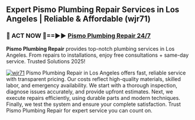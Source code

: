 ## Expert Pismo Plumbing Repair Services in Los Angeles | Reliable & Affordable (wjr71)  

<h3>🚿 ACT NOW 🌟==►► <a href="https://tinyurl.com/2ne6vx2x" rel="nofollow">Pismo Plumbing Repair 24/7</a></h3>

**Pismo Plumbing Repair** provides top-notch plumbing services in Los Angeles. From repairs to installations, enjoy free consultations + same-day service. Trusted Solutions 2025!

[![wjr71](https://i.imgur.com/4PFF4AK.jpeg)](https://tinyurl.com/2ne6vx2x)
Pismo Plumbing Repair in Los Angeles offers fast, reliable service with transparent pricing. Our costs reflect high-quality materials, skilled labor, and emergency availability. We start with a thorough inspection, diagnose issues accurately, and provide upfront estimates. Next, we execute repairs efficiently, using durable parts and modern techniques. Finally, we test the system and ensure your complete satisfaction. Trust Pismo Plumbing Repair for expert service you can count on.